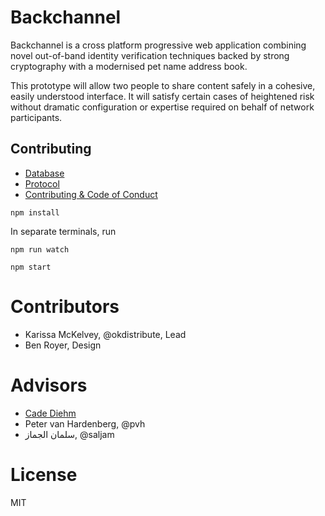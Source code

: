 # Backchannel

Backchannel is a cross platform progressive web application combining novel
out-of-band identity verification techniques backed by
strong cryptography with a modernised pet name address book. 

This prototype will allow two people to share content safely in
a cohesive, easily understood interface. It will satisfy certain
cases of heightened risk without dramatic configuration or expertise required
on behalf of network participants.

## Contributing

* [Database](docs/database.md)
* [Protocol](docs/protocol.md)
* [Contributing & Code of Conduct](docs/contributing.md)


```
npm install
```

In separate terminals, run 

```
npm run watch
```

```
npm start
```

# Contributors

* Karissa McKelvey, @okdistribute, Lead 
* Ben Royer, Design

# Advisors

* [Cade Diehm](https://shiba.computer/)
* Peter van Hardenberg, @pvh
* سلمان الجماز, @saljam

# License

MIT
